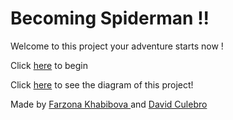 # Becoming Spiderman !! 
Welcome to this project your adventure starts now ! 

Click [here](alarm.md) to begin

Click [here](https://docs.google.com/drawings/d/1D_ZkEvxp6dJNMWbS851ziUAmSLjXdpmOTMi6jOtcZi0/edit) to see the diagram of this project!

Made by [Farzona Khabibova ](https://github.com/farzonak0587) and [David Culebro](https://github.com/davidc5013)



